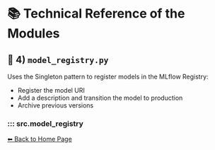 # 📚 Technical Reference of the Modules

## 🔹 4) `model_registry.py`
Uses the Singleton pattern to register models in the MLflow Registry:
- Register the model URI  
- Add a description and transition the model to production  
- Archive previous versions

### ::: src.model_registry

[⬅ Back to Home Page](index.md)
